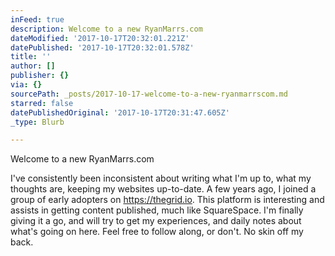 ```yaml
---
inFeed: true
description: Welcome to a new RyanMarrs.com
dateModified: '2017-10-17T20:32:01.221Z'
datePublished: '2017-10-17T20:32:01.578Z'
title: ''
author: []
publisher: {}
via: {}
sourcePath: _posts/2017-10-17-welcome-to-a-new-ryanmarrscom.md
starred: false
datePublishedOriginal: '2017-10-17T20:31:47.605Z'
_type: Blurb

---
```

Welcome to a new RyanMarrs.com

I've consistently been inconsistent about writing what I'm up to, what my thoughts are, keeping my websites up-to-date. A few years ago, I joined a group of early adopters on https://thegrid.io. This platform is interesting and assists in getting content published, much like SquareSpace. I'm finally giving it a go, and will try to get my experiences, and daily notes about what's going on here. Feel free to follow along, or don't. No skin off my back.
